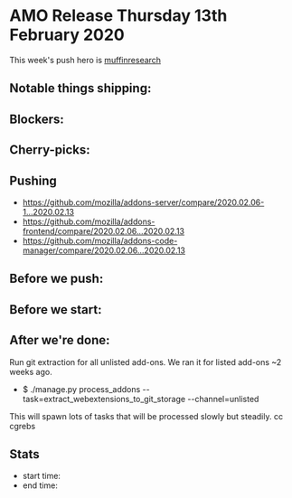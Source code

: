 # AMO Release Thursday 13th February 2020

This week's push hero is [muffinresearch](https://github.com/muffinresearch)

## Notable things shipping:

## Blockers:

## Cherry-picks:


## Pushing

- https://github.com/mozilla/addons-server/compare/2020.02.06-1...2020.02.13
- https://github.com/mozilla/addons-frontend/compare/2020.02.06...2020.02.13
- https://github.com/mozilla/addons-code-manager/compare/2020.02.06...2020.02.13

## Before we push:

## Before we start:

## After we're done:

Run git extraction for all unlisted add-ons. We ran it for listed add-ons ~2 weeks ago.

* $ ./manage.py process_addons --task=extract_webextensions_to_git_storage --channel=unlisted

This will spawn lots of tasks that will be processed slowly but steadily. cc cgrebs


## Stats

- start time:
- end time:
